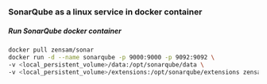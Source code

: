 ### SonarQube as a linux service in docker container  

##### Run SonarQube docker container  
```bash
docker pull zensam/sonar
docker run -d --name sonarqube -p 9000:9000 -p 9092:9092 \
-v <local_persistent_volume>/data:/opt/sonarqube/data \
-v <local_persistent_volume>/extensions:/opt/sonarqube/extensions zensam/sonar
```
